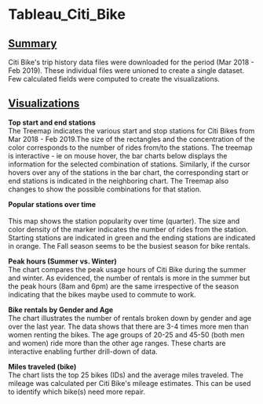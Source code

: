 # Tableau_Citi_Bike
<h2><u>Summary</u></h2>
    Citi Bike's trip history data files were downloaded for the period (Mar 2018 - Feb 2019). These individual files were unioned to create a single dataset. Few calculated fields were computed to create the visualizations.
<br>

<h2><u>Visualizations</u></h2>
<b>Top start and end stations</b><br>
    The Treemap indicates the various start and stop stations for Citi Bikes from Mar 2018 - Feb 2019.The size of the rectangles and the concentration of the color corresponds to the number of rides from/to the stations. The treemap is interactive - ie on mouse hover, the bar charts below displays 
    the information for the selected combination of stations. Similarly, if the cursor hovers over any of the stations in the bar chart, the corresponding start or end stations is indicated in the neighboring chart. The Treemap also changes to show the possible combinations for that station. 
<br> 

<b>Popular stations over time</b><br>     
    This map shows the station popularity over time (quarter). The size and color density of the marker indicates the number of rides from the station. Starting stations are indicated in green and the ending stations are indicated in orange. The Fall season seems to be the busiest season for bike rentals.
<br> 

<b>Peak hours (Summer vs. Winter)</b><br>
    The chart compares the peak usage hours of Citi Bike during the summer and winter. As evidenced, the number of rentals is more in the summer but the peak hours (8am and 6pm) are the same irrespective of the season indicating that the bikes maybe used to commute to work.
<br> 

<b>Bike rentals by Gender and Age</b><br>
     The chart illustrates the number of rentals broken down by gender and age over the last year. The data shows that there are 3-4 times more men than women renting the bikes. The age groups of 20-25 and 45-50 (both men and women) ride more than the other age ranges. These charts are interactive enabling further drill-down of data.
<br> 

<b>Miles traveled (bike)</b><br>
     The chart lists the top 25 bikes (IDs) and the average miles traveled. The mileage was calculated per Citi Bike's mileage estimates. This can be used to identify which bike(s) need more repair.
<br> 

